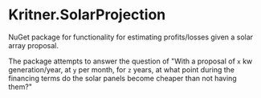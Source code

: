 # Kritner.SolarProjection

NuGet package for functionality for estimating profits/losses given a solar array proposal.  

The package attempts to answer the question of "With a proposal of `x` kw generation/year, at `y` per month, for `z` years, at what point during the financing terms do the solar panels become cheaper than not having them?"